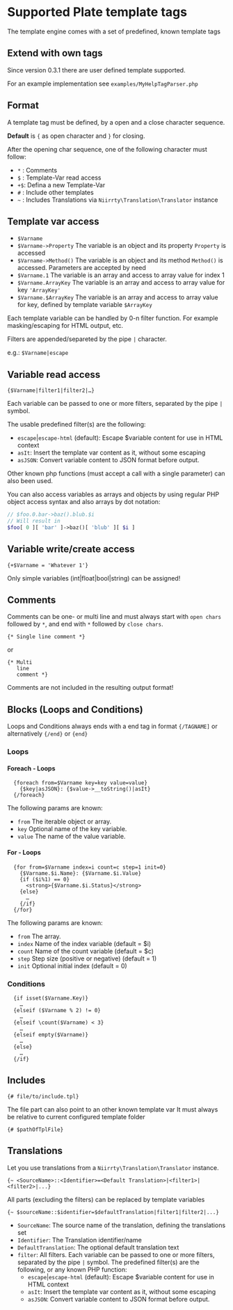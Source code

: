 # Supported Plate template tags

The template engine comes with a set of predefined, known template tags

## Extend with own tags

Since version 0.3.1 there are user defined template supported.

For an example implementation see `examples/MyHelpTagParser.php`

## Format

A template tag must be defined, by a open and a close character sequence.

**Default** is `{` as open character and `}` for closing.

After the opening char sequence, one of the following character must follow:

* `*` : Comments
* `$` : Template-Var read access
* `+$`: Defina a new Template-Var
* `#` : Include other templates
* `~` : Includes Translations via `Niirrty\Translation\Translator` instance

## Template var access

* `$Varname`
* `$Varname->Property`    The variable is an object and its property `Property` is accessed
* `$Varname->Method()`    The variable is an object and its method `Method()` is accessed. Parameters are accepted by need
* `$Varname.1`            The variable is an array and access to array value for index 1
* `$Varname.ArrayKey`     The variable is an array and access to array value for key `'ArrayKey'`
* `$Varname.$ArrayKey`    The variable is an array and access to array value for key, defined by template variable `$ArrayKey`

Each template variable can be handled by 0-n filter function. For example masking/escaping for HTML output, etc.

Filters are appended/separeted by the pipe `|` character.

e.g.: `$Varname|escape`

## Variable read access

```
{$Varname|filter1|filter2|…}
```

Each variable can be passed to one or more filters, separated by the pipe `|` symbol.

The usable predefined filter(s) are the following:

* `escape`|`escape-html` (default): Escape $variable content for use in HTML context
* `asIt`: Insert the template var content as it, without some escaping
* `asJSON`: Convert variable content to JSON format before output.

Other known php functions (must accept a call with a single parameter) can also been used.

You can also access variables as arrays and objects by using regular PHP object access syntax
and also arrays by dot notation:

```php
// $foo.0.bar->baz().blub.$i
// Will result in
$foo[ 0 ][ 'bar' ]->baz()[ 'blub' ][ $i ]
```


## Variable write/create access

```
{+$Varname = 'Whatever 1'}
```

Only simple variables (int|float|bool|string) can be assigned!


## Comments

Comments can be one- or multi line and must always start with `open chars` followed by `*`,
and end with `*` followed by `close chars`.

```
{* Single line comment *}
```

or

```
{* Multi
   line
   comment *}
```

Comments are not included in the resulting output format!


## Blocks (Loops and Conditions)

Loops and Conditions always ends with a end tag in format `{/TAGNAME]` or alternatively `{/end}` or `{end}`


### Loops 

#### Foreach - Loops

```
  {foreach from=$Varname key=key value=value}
    {$key|asJSON}: {$value->__toString()|asIt}
  {/foreach}
```

The following params are known:

* `from`  The iterable object or array.
* `key`   Optional name of the key variable.
* `value` The name of the value variable.

#### For - Loops

```
  {for from=$Varname index=i count=c step=1 init=0}
    {$Varname.$i.Name}: {$Varname.$i.Value}
    {if ($i%1) == 0}
      <strong>{$Varname.$i.Status}</strong>
    {else}
      …
    {/if}
  {/for}
```

The following params are known:

* `from`  The array.
* `index` Name of the index variable (default = $i)
* `count` Name of the count variable (default = $c)
* `step`  Step size (positive or negative) (default = 1)
* `init`  Optional initial index (default = 0)


### Conditions

```
  {if isset($Varname.Key)}
    …
  {elseif ($Varname % 2) != 0}
    …
  {elseif \count($Varname) < 3}
    …
  {elseif empty($Varname)}
    …
  {else}
    …
  {/if}
```

## Includes

```
{# file/to/include.tpl}
```

The file part can also point to an other known template var It must always be relative to current configured template folder

```
{# $pathOfTplFile}
```

## Translations

Let you use translations from a `Niirrty\Translation\Translator` instance.

```
{~ <SourceName>::<Identifier>=<Default Translation>|<filter1>|<filter2>|...}
```

All parts (excluding the filters) can be replaced by template variables

```
{~ $sourceName::$identifier=$defaultTranslation|filter1|filter2|...}
```

* `SourceName`: The source name of the translation, defining the translations set
* `Identifier`: The Translation identifier/name
* `DefaultTranslation`: The optional default translation text
* `filter`: All filters. Each variable can be passed to one or more filters,
  separated by the pipe `|` symbol. The predefined filter(s) are the following, or any known PHP function:
  * `escape`|`escape-html` (default): Escape $variable content for use in HTML context
  * `asIt`: Insert the template var content as it, without some escaping
  * `asJSON`: Convert variable content to JSON format before output.